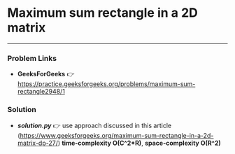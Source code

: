 # Maximum sum rectangle in a 2D matrix

---

### Problem Links
- **__GeeksForGeeks__** :point_right: https://practice.geeksforgeeks.org/problems/maximum-sum-rectangle2948/1

### Solution
- **_solution.py_** :point_right: use approach discussed in this article (https://www.geeksforgeeks.org/maximum-sum-rectangle-in-a-2d-matrix-dp-27/) **time-complexity O(C^2*R)**, **space-complexity O(R^2)**
